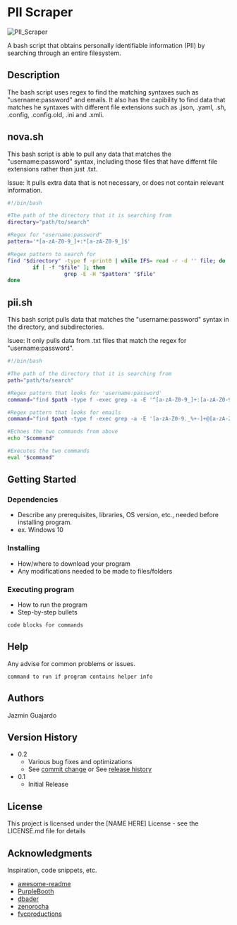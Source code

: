 # PII Scraper
![PII_Scraper](https://github.com/JazminGuajard0/PII-Scraper/assets/71527158/04feb28e-a7be-4546-a014-9b428b65f7c4)

A bash script that obtains personally identifiable information (PII) by searching through an entire filesystem.

## Description

The bash script uses regex to find the matching syntaxes such as "username:password" and emails. It also has the capibility to find data that matches he syntaxes with different file extensions such as .json, .yaml, .sh, .config, .config.old, .ini and .xmli.

## nova.sh

This bash script is able to pull any data that matches the "username:password" syntax, including those files that have differnt file extensions rather than just .txt. 

Issue: It pulls extra data that is not necessary, or does not contain relevant information.

```sh
#!/bin/bash

#The path of the directory that it is searching from
directory="path/to/search"

#Regex for "username:password"
pattern='*[a-zA-Z0-9_]+:*[a-zA-Z0-9_]$'

#Regex pattern to search for
find "$directory" -type f -print0 | while IFS= read -r -d '' file; do
        if [ -f "$file" ]; then
                  grep -E -H "$pattern" "$file"
done
```

## pii.sh

This bash script pulls data that matches the "username:password" syntax in the directory, and subdirectories. 

Isuee: It only pulls data from .txt files that match the regex for "username:password".

```sh
#!/bin/bash

#The path of the directory that it is searching from
path="path/to/search"

#Regex pattern that looks for 'username:password'
command="find $path -type f -exec grep -a -E '^[a-zA-Z0-9_]+:[a-zA-Z0-9_]+$' {} \; -print"

#Regex pattern that looks for emails
command="find $path -type f -exec grep -a -E '[a-zA-Z0-9._%+-]+@[a-zA-Z0-9.-]+\.[a-zA-Z]{2,}$' {} \; -print"

#Echoes the two commands from above
echo "$command"

#Executes the two commands
eval "$command"
```


## Getting Started

### Dependencies

* Describe any prerequisites, libraries, OS version, etc., needed before installing program.
* ex. Windows 10

### Installing

* How/where to download your program
* Any modifications needed to be made to files/folders

### Executing program

* How to run the program
* Step-by-step bullets
```
code blocks for commands
```

## Help

Any advise for common problems or issues.
```
command to run if program contains helper info
```

## Authors

Jazmin Guajardo  

## Version History

* 0.2
    * Various bug fixes and optimizations
    * See [commit change]() or See [release history]()
* 0.1
    * Initial Release

## License

This project is licensed under the [NAME HERE] License - see the LICENSE.md file for details

## Acknowledgments

Inspiration, code snippets, etc.
* [awesome-readme](https://github.com/matiassingers/awesome-readme)
* [PurpleBooth](https://gist.github.com/PurpleBooth/109311bb0361f32d87a2)
* [dbader](https://github.com/dbader/readme-template)
* [zenorocha](https://gist.github.com/zenorocha/4526327)
* [fvcproductions](https://gist.github.com/fvcproductions/1bfc2d4aecb01a834b46)
